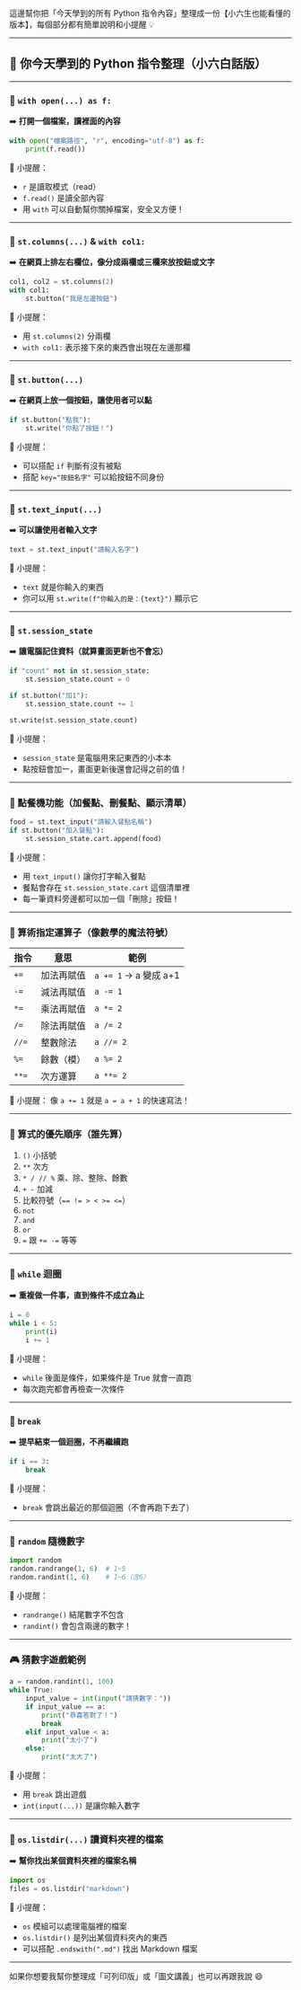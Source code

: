 這邊幫你把「今天學到的所有 Python 指令內容」整理成一份【小六生也能看懂的版本】，每個部分都有簡單說明和小提醒 💡

---

## 🧾 你今天學到的 Python 指令整理（小六白話版）

---

### 🔄 `with open(...) as f:`

➡️ **打開一個檔案，讀裡面的內容**

```python
with open("檔案路徑", "r", encoding="utf-8") as f:
    print(f.read())
```

📌 小提醒：

- `r` 是讀取模式（read）
- `f.read()` 是讀全部內容
- 用 `with` 可以自動幫你關掉檔案，安全又方便！

---

### 🧱 `st.columns(...)` & `with col1:`

➡️ **在網頁上排左右欄位，像分成兩欄或三欄來放按鈕或文字**

```python
col1, col2 = st.columns(2)
with col1:
    st.button("我是左邊按鈕")
```

📌 小提醒：

- 用 `st.columns(2)` 分兩欄
- `with col1:` 表示接下來的東西會出現在左邊那欄

---

### 🧮 `st.button(...)`

➡️ **在網頁上放一個按鈕，讓使用者可以點**

```python
if st.button("點我"):
    st.write("你點了按鈕！")
```

📌 小提醒：

- 可以搭配 `if` 判斷有沒有被點
- 搭配 `key="按鈕名字"` 可以給按鈕不同身份

---

### 💬 `st.text_input(...)`

➡️ **可以讓使用者輸入文字**

```python
text = st.text_input("請輸入名字")
```

📌 小提醒：

- `text` 就是你輸入的東西
- 你可以用 `st.write(f"你輸入的是：{text}")` 顯示它

---

### 🧠 `st.session_state`

➡️ **讓電腦記住資料（就算畫面更新也不會忘）**

```python
if "count" not in st.session_state:
    st.session_state.count = 0

if st.button("加1"):
    st.session_state.count += 1

st.write(st.session_state.count)
```

📌 小提醒：

- `session_state` 是電腦用來記東西的小本本
- 點按鈕會加一，畫面更新後還會記得之前的值！

---

### 🛒 點餐機功能（加餐點、刪餐點、顯示清單）

```python
food = st.text_input("請輸入餐點名稱")
if st.button("加入餐點"):
    st.session_state.cart.append(food)
```

📌 小提醒：

- 用 `text_input()` 讓你打字輸入餐點
- 餐點會存在 `st.session_state.cart` 這個清單裡
- 每一筆資料旁邊都可以加一個「刪除」按鈕！

---

### 🧮 算術指定運算子（像數學的魔法符號）

| 指令  | 意思       | 範例                  |
| ----- | ---------- | --------------------- |
| `+=`  | 加法再賦值 | `a += 1` → a 變成 a+1 |
| `-=`  | 減法再賦值 | `a -= 1`              |
| `*=`  | 乘法再賦值 | `a *= 2`              |
| `/=`  | 除法再賦值 | `a /= 2`              |
| `//=` | 整數除法   | `a //= 2`             |
| `%=`  | 餘數（模） | `a %= 2`              |
| `**=` | 次方運算   | `a **= 2`             |

📌 小提醒：
像 `a += 1` 就是 `a = a + 1` 的快速寫法！

---

### 🎯 算式的優先順序（誰先算）

1. `()` 小括號
2. `**` 次方
3. `* / // %` 乘、除、整除、餘數
4. `+ -` 加減
5. 比較符號（`== != > < >= <=`）
6. `not`
7. `and`
8. `or`
9. `=` 跟 `+= -=` 等等

---

### 🔁 `while` 迴圈

➡️ **重複做一件事，直到條件不成立為止**

```python
i = 0
while i < 5:
    print(i)
    i += 1
```

📌 小提醒：

- `while` 後面是條件，如果條件是 True 就會一直跑
- 每次跑完都會再檢查一次條件

---

### 🛑 `break`

➡️ **提早結束一個迴圈，不再繼續跑**

```python
if i == 3:
    break
```

📌 小提醒：

- `break` 會跳出最近的那個迴圈（不會再跑下去了）

---

### 🎲 `random` 隨機數字

```python
import random
random.randrange(1, 6)  # 1~5
random.randint(1, 6)    # 1~6（含6）
```

📌 小提醒：

- `randrange()` 結尾數字不包含
- `randint()` 會包含兩邊的數字！

---

### 🎮 猜數字遊戲範例

```python
a = random.randint(1, 100)
while True:
    input_value = int(input("請猜數字："))
    if input_value == a:
        print("恭喜答對了！")
        break
    elif input_value < a:
        print("太小了")
    else:
        print("太大了")
```

📌 小提醒：

- 用 `break` 跳出遊戲
- `int(input(...))` 是讓你輸入數字

---

### 📂 `os.listdir(...)` 讀資料夾裡的檔案

➡️ **幫你找出某個資料夾裡的檔案名稱**

```python
import os
files = os.listdir("markdown")
```

📌 小提醒：

- `os` 模組可以處理電腦裡的檔案
- `os.listdir()` 是列出某個資料夾內的東西
- 可以搭配 `.endswith(".md")` 找出 Markdown 檔案

---

如果你想要我幫你整理成「可列印版」或「圖文講義」也可以再跟我說 😄
